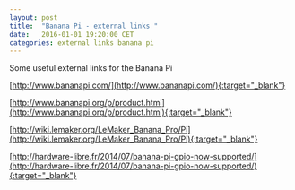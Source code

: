 ```yaml
---
layout: post
title:  "Banana Pi - external links "
date:   2016-01-01 19:20:00 CET
categories: external links banana pi 
---
```


Some useful external links for the Banana Pi 

[http://www.bananapi.com/](http://www.bananapi.com/){:target="_blank"} 

[http://www.bananapi.org/p/product.html](http://www.bananapi.org/p/product.html){:target="_blank"}

[http://wiki.lemaker.org/LeMaker_Banana_Pro/Pi](http://wiki.lemaker.org/LeMaker_Banana_Pro/Pi){:target="_blank"}

[http://hardware-libre.fr/2014/07/banana-pi-gpio-now-supported/](http://hardware-libre.fr/2014/07/banana-pi-gpio-now-supported/){:target="_blank"}




